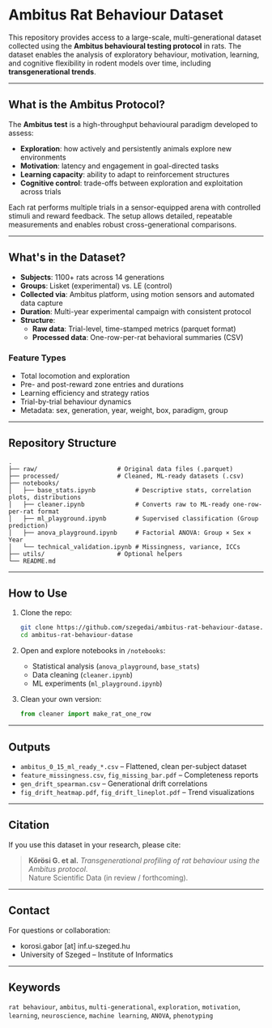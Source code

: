 
# Ambitus Rat Behaviour Dataset

This repository provides access to a large-scale, multi-generational dataset collected using the **Ambitus behavioural testing protocol** in rats. The dataset enables the analysis of exploratory behaviour, motivation, learning, and cognitive flexibility in rodent models over time, including **transgenerational trends**.

---

## What is the Ambitus Protocol?

The **Ambitus test** is a high-throughput behavioural paradigm developed to assess:

- **Exploration**: how actively and persistently animals explore new environments  
- **Motivation**: latency and engagement in goal-directed tasks  
- **Learning capacity**: ability to adapt to reinforcement structures  
- **Cognitive control**: trade-offs between exploration and exploitation across trials  

Each rat performs multiple trials in a sensor-equipped arena with controlled stimuli and reward feedback. The setup allows detailed, repeatable measurements and enables robust cross-generational comparisons.

---

## What's in the Dataset?

- **Subjects**: 1100+ rats across 14 generations  
- **Groups**: Lisket (experimental) vs. LE (control)  
- **Collected via**: Ambitus platform, using motion sensors and automated data capture  
- **Duration**: Multi-year experimental campaign with consistent protocol  
- **Structure**:
  - **Raw data**: Trial-level, time-stamped metrics (parquet format)
  - **Processed data**: One-row-per-rat behavioral summaries (CSV)

### Feature Types

- Total locomotion and exploration
- Pre- and post-reward zone entries and durations
- Learning efficiency and strategy ratios
- Trial-by-trial behaviour dynamics
- Metadata: sex, generation, year, weight, box, paradigm, group

---

## Repository Structure

```
.
├── raw/                      # Original data files (.parquet)
├── processed/                # Cleaned, ML-ready datasets (.csv)
├── notebooks/
│   ├── base_stats.ipynb           # Descriptive stats, correlation plots, distributions
│   ├── cleaner.ipynb              # Converts raw to ML-ready one-row-per-rat format
│   ├── ml_playground.ipynb        # Supervised classification (Group prediction)
│   ├── anova_playground.ipynb     # Factorial ANOVA: Group × Sex × Year
│   └── technical_validation.ipynb # Missingness, variance, ICCs
├── utils/                    # Optional helpers
└── README.md
```

---

## How to Use

1. Clone the repo:
   ```bash
   git clone https://github.com/szegedai/ambitus-rat-behaviour-datase.git
   cd ambitus-rat-behaviour-datase
   ```

2. Open and explore notebooks in `/notebooks`:
   - Statistical analysis (`anova_playground`, `base_stats`)
   - Data cleaning (`cleaner.ipynb`)
   - ML experiments (`ml_playground.ipynb`)

3. Clean your own version:
   ```python
   from cleaner import make_rat_one_row
   ```

---

## Outputs

- `ambitus_0_15_ml_ready_*.csv` – Flattened, clean per-subject dataset  
- `feature_missingness.csv`, `fig_missing_bar.pdf` – Completeness reports  
- `gen_drift_spearman.csv` – Generational drift correlations  
- `fig_drift_heatmap.pdf`, `fig_drift_lineplot.pdf` – Trend visualizations  

---

## Citation

If you use this dataset in your research, please cite:

> **Kőrösi G. et al.** *Transgenerational profiling of rat behaviour using the Ambitus protocol*.  
> Nature Scientific Data (in review / forthcoming).

---

## Contact

For questions or collaboration:
- korosi.gabor [at] inf.u-szeged.hu  
- University of Szeged – Institute of Informatics

---

## Keywords

`rat behaviour`, `ambitus`, `multi-generational`, `exploration`, `motivation`, `learning`, `neuroscience`, `machine learning`, `ANOVA`, `phenotyping`
